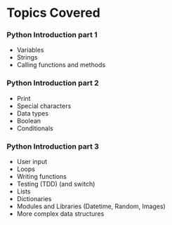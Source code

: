 # Topics Covered

### Python Introduction part 1
* Variables
* Strings
* Calling functions and methods

### Python Introduction part 2
* Print
* Special characters
* Data types
* Boolean
* Conditionals

### Python Introduction part 3
* User input
* Loops
* Writing functions
* Testing (TDD) (and switch)
* Lists
* Dictionaries
* Modules and Libraries (Datetime, Random, Images)
* More complex data structures
